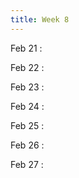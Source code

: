 ```yaml
---
title: Week 8
---
```

Feb 21
: [](#)

Feb 22
: [](#)

Feb 23
: [](#)

Feb 24
: [](#)

Feb 25
: [](#)

Feb 26
: [](#)

Feb 27
: [](#)

